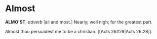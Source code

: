 # Almost

**ALMO'ST**, _adverb_ \[all and most.\] Nearly; well nigh; for the greatest part.

Almost thou persuadest me to be a christian. [[Acts 26#28|Acts 26:28]].